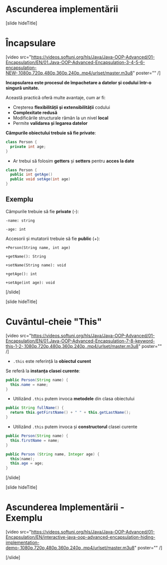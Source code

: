 # Ascunderea implementării

[slide hideTitle]

# Încapsulare

[video src="https://videos.softuni.org/hls/Java/Java-OOP-Advanced/01-Encapsulation/EN/01.Java-OOP-Advanced-Encapsulation-3-4-5-6-encapsulation-NEW-,1080p,720p,480p,360p,240p,.mp4/urlset/master.m3u8" poster="" /]

**Incapsularea este procesul de împachetare a datelor și codului într-o singură unitate.**

Această practică oferă multe avantaje, cum ar fi:

- Creșterea **flexibilității și extensibilității** codului
- **Complexitate redusă**
- Modificările structurale rămân la un nivel **local**
- Permite **validarea și legarea datelor**

**Câmpurile obiectului trebuie să fie private**:

```java
class Person {
  private int age;
} 
```

- Ar trebui să folosim  **getters** și **setters** pentru **acces la date**

```java
class Person {
  public int getAge()
  public void setAge(int age)
}
```

## Exemplu

Câmpurile trebuie să fie **private** (-):

`-name: string`

`-age: int`

Accesorii și mutatorii trebuie să fie **public** (+):

`+Person(String name, int age)`

`+getName(): String`

`+setName(String name): void`

`+getAge(): int`

`+setAge(int age): void`

[/slide]

[slide hideTitle]

# Cuvântul-cheie "This" 

[video src="https://videos.softuni.org/hls/Java/Java-OOP-Advanced/01-Encapsulation/EN/01.Java-OOP-Advanced-Encapsulation-7-8-keyword-this-1-2-,1080p,720p,480p,360p,240p,.mp4/urlset/master.m3u8" poster="" /]

- `.this` este referință la **obiectul curent**

Se referă la **instanța clasei curente**:

```java
public Person(String name) {
  this.name = name;
}
```

- Utilizând `.this` putem invoca **metodele** din clasa obiectului

```java
public String fullName() {
  return this.getFirstName() + " " + this.getLastName();
}
```

- Utilizând `.this` putem invoca și  **constructorul** clasei curente

```java
public Person(String name) {
  this.firstName = name;
}
```

```java
public Person (String name, Integer age) {
  this(name);
  this.age = age;
}
```

[/slide]

[slide hideTitle]

# Ascunderea Implementării - Exemplu

[video src="https://videos.softuni.org/hls/Java/Java-OOP-Advanced/01-Encapsulation/EN/interactive-java-oop-advanced-encapsulation-hiding-implementation-demo-,1080p,720p,480p,360p,240p,.mp4/urlset/master.m3u8" poster="" /]

[/slide]
